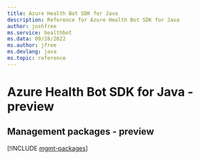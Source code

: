 ```yaml
---
title: Azure Health Bot SDK for Java
description: Reference for Azure Health Bot SDK for Java
author: joshfree
ms.service: healthbot
ms.data: 09/28/2022
ms.author: jfree
ms.devlang: java
ms.topic: reference
---
```

# Azure Health Bot SDK for Java - preview

## Management packages - preview
[!INCLUDE [mgmt-packages](health-bot-mgmt-index.md)]